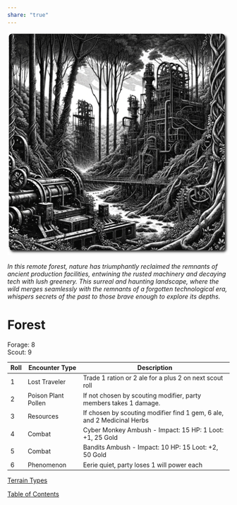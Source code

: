 ```yaml
---
share: "true"
---
```


![forest](./forest.png)    
    
*In this remote forest, nature has triumphantly reclaimed the remnants of ancient production facilities, entwining the rusted machinery and decaying tech with lush greenery. This surreal and haunting landscape, where the wild merges seamlessly with the remnants of a forgotten technological era, whispers secrets of the past to those brave enough to explore its depths.*    
    
# Forest    
    
Forage: 8    
Scout: 9    
    
| Roll | Encounter Type | Description |    
| ---- | ---- | ---- |    
| 1 | Lost Traveler | Trade 1 ration or 2 ale for a plus 2 on next scout roll |    
| 2 | Poison Plant Pollen | If not chosen by scouting modifier, party members takes 1 damage. |    
| 3 | Resources | If chosen by scouting modifier find 1 gem, 6 ale, and 2 Medicinal Herbs |    
| 4 | Combat | Cyber Monkey Ambush - Impact: 15  HP: 1 Loot: +1, 25 Gold |    
| 5 | Combat | Bandits Ambush - Impact: 10 HP: 15 Loot: +2, 50 Gold |    
| 6 | Phenomenon | Eerie quiet, party loses 1 will power each |    
    
[Terrain Types](./Terrain-Types.html)    
    
[Table of Contents](./Table-of-Contents.html)
